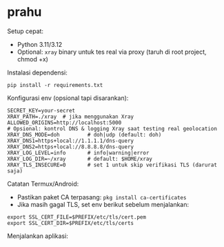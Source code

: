 # prahu

Setup cepat:

- Python 3.11/3.12
- Optional: `xray` binary untuk tes real via proxy (taruh di root project, chmod +x)

Instalasi dependensi:

```
pip install -r requirements.txt
```

Konfigurasi env (opsional tapi disarankan):

```
SECRET_KEY=your-secret
XRAY_PATH=./xray  # jika menggunakan Xray
ALLOWED_ORIGINS=http://localhost:5000
# Opsional: kontrol DNS & logging Xray saat testing real geolocation
XRAY_DNS_MODE=doh         # doh|udp (default: doh)
XRAY_DNS1=https+local://1.1.1.1/dns-query
XRAY_DNS2=https+local://8.8.8.8/dns-query
XRAY_LOG_LEVEL=info       # info|warning|error
XRAY_LOG_DIR=~/xray       # default: $HOME/xray
XRAY_TLS_INSECURE=0       # set 1 untuk skip verifikasi TLS (darurat saja)
```

Catatan Termux/Android:
- Pastikan paket CA terpasang: `pkg install ca-certificates`
- Jika masih gagal TLS, set env berikut sebelum menjalankan:
```
export SSL_CERT_FILE=$PREFIX/etc/tls/cert.pem
export SSL_CERT_DIR=$PREFIX/etc/tls/certs
```

Menjalankan aplikasi:

```
